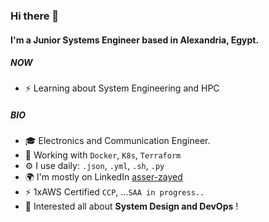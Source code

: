 ### Hi there 👋

#### I'm a Junior Systems Engineer based in Alexandria, Egypt.

##### NOW

- ⚡️ Learning about System Engineering and HPC

##### BIO

- 🎓 Electronics and Communication Engineer.
- 🐳 Working with `Docker`, `K8s`, `Terraform`
- ⚙️ I use daily: `.json`, `.yml`, `.sh`, `.py`
- 🌍 I'm mostly on LinkedIn [asser-zayed](https://www.linkedin.com/in/asser-zayed/)
- ⚡️ 1xAWS Certified `CCP`, ...`SAA in progress..`
- 🌱 Interested all about **System Design and DevOps** !
